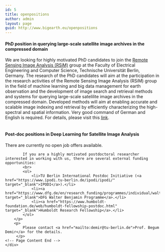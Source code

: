 ```yaml
---
id: 5
title: openpositions
author: admin
layout: page
guid: http://www.bigearth.eu/openpositions
---
```

<div class="bg-faded p-4 my-4">
	<div class="bg-faded p-4 my-4">
	<!-- Page Content -->
	<h4>PhD position in querying large-scale satellite image archives in the compressed domain</h4>
 	<div class="row">
		<div class="col-12">
			We are looking for highly motivated PhD candidates to join the <a href="https://www.rsim.tu-berlin.de/menue/remote_sensing_image_analysis_group/" target="_blank">Remote Sensing Image Analysis (RSiM)</a> group at the Faculty of Electrical Engineering and Computer Science, Technische Universität Berlin, Germany. The research of the PhD candidates will aim at the participation in the research activities of the Remote Sensing Image Analysis (RSiM) group in the field of machine learning and big data management for earth observation and the development of image search and retrieval methods and systems for querying large-scale satelilite image archives in the compressed domain. Developed methods will aim at enabling accurate and scalable image indexing and retrieval by efficiently characterizing the high-spectral and spatial information. Very good command of German and English is required. For details, please visit this <a href="https://tub.stellenticket.de/de/offers/75545/" target="_blank">link</a>.
		</div>
	</div>
	<br />
	<h4>Post-doc positions in Deep Learning for Satellite Image Analysis</h4>
 	<div class="row">
		<div class="col-12">
		<p>
			There are currently no open job offers available.<br/>

			If you are a highly motivated postdoctoral researcher interested in working with us, there are several external funding opportunities:
			<br>
			<ol>	
				<li>TU Berlin International Postdoc Initiative (<a href="https://www.ipodi.tu-berlin.de/ipodi/ipodi/" target="_blank">IPODI</a>).</li>
				<li><a href="https://www.dfg.de/en/research_funding/programmes/individual/walter_benjamin/index.html" target="_blank">DFG Walter Benjamin Programme</a>.</li>
				<li><a href="https://www.humboldt-foundation.de/web/humboldt-fellowship-postdoc.html" target="_blank">Humboldt Research Fellowship</a>.</li>
			</ol>
		</p>
		<p>
			Please contact <a href="mailto:demir@tu-berlin.de">Prof. Begum Demir</a> for the details. 
		 </p>
	<!-- Page Content End -->
    </div>
</div>